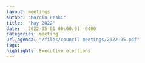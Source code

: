 ```yaml
---
layout: meetings
author: "Marcin Peski"
title:  "May 2022"
date:   2022-05-01 00:00:01 -0400
categories: meeting
url_agenda: "/files/council meetings/2022-05.pdf"
tags:
highlights: Executive elections
---
```

